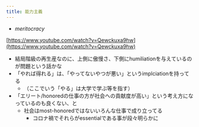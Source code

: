 ```yaml
---
title: 能力主義
---
```


* *meritocracy*

[https://www.youtube.com/watch?v=Qewckuxa9hw](https://www.youtube.com/watch?v=Qewckuxa9hw)

* 結局階級の再生産なのに、上側に傲慢さ、下側にhumiliationを与えているのが問題という話かな
* 「やれば得れる」は、「やってないやつが悪い」というimplciationを持ってる
  * （ここでいう「やる」は大学で学ぶ等を指す）
* 「エリート/honoredの仕事の方が社会への貢献度が高い」という考え方になっているのも良くない、と
  * 社会はmost-honoredではないいろんな仕事で成り立ってる
    * コロナ禍でそれらがessentialである事が段々明らかに
